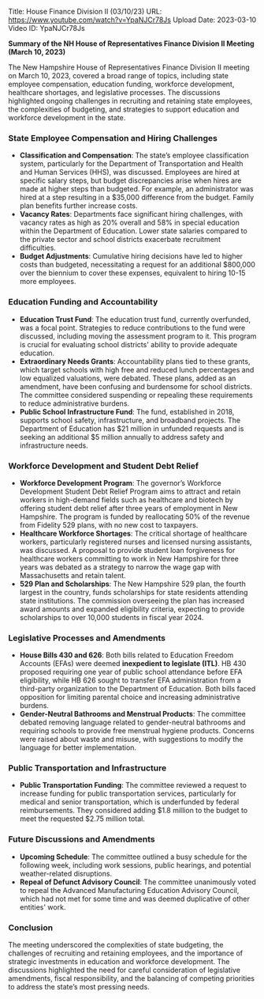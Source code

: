 Title: House Finance Division II (03/10/23)
URL: https://www.youtube.com/watch?v=YpaNJCr78Js
Upload Date: 2023-03-10
Video ID: YpaNJCr78Js

**Summary of the NH House of Representatives Finance Division II Meeting (March 10, 2023)**

The New Hampshire House of Representatives Finance Division II meeting on March 10, 2023, covered a broad range of topics, including state employee compensation, education funding, workforce development, healthcare shortages, and legislative processes. The discussions highlighted ongoing challenges in recruiting and retaining state employees, the complexities of budgeting, and strategies to support education and workforce development in the state.

### **State Employee Compensation and Hiring Challenges**
- **Classification and Compensation**: The state’s employee classification system, particularly for the Department of Transportation and Health and Human Services (HHS), was discussed. Employees are hired at specific salary steps, but budget discrepancies arise when hires are made at higher steps than budgeted. For example, an administrator was hired at a step resulting in a $35,000 difference from the budget. Family plan benefits further increase costs.
- **Vacancy Rates**: Departments face significant hiring challenges, with vacancy rates as high as 20% overall and 58% in special education within the Department of Education. Lower state salaries compared to the private sector and school districts exacerbate recruitment difficulties.
- **Budget Adjustments**: Cumulative hiring decisions have led to higher costs than budgeted, necessitating a request for an additional $800,000 over the biennium to cover these expenses, equivalent to hiring 10-15 more employees.

### **Education Funding and Accountability**
- **Education Trust Fund**: The education trust fund, currently overfunded, was a focal point. Strategies to reduce contributions to the fund were discussed, including moving the assessment program to it. This program is crucial for evaluating school districts' ability to provide adequate education.
- **Extraordinary Needs Grants**: Accountability plans tied to these grants, which target schools with high free and reduced lunch percentages and low equalized valuations, were debated. These plans, added as an amendment, have been confusing and burdensome for school districts. The committee considered suspending or repealing these requirements to reduce administrative burdens.
- **Public School Infrastructure Fund**: The fund, established in 2018, supports school safety, infrastructure, and broadband projects. The Department of Education has $21 million in unfunded requests and is seeking an additional $5 million annually to address safety and infrastructure needs.

### **Workforce Development and Student Debt Relief**
- **Workforce Development Program**: The governor’s Workforce Development Student Debt Relief Program aims to attract and retain workers in high-demand fields such as healthcare and biotech by offering student debt relief after three years of employment in New Hampshire. The program is funded by reallocating 50% of the revenue from Fidelity 529 plans, with no new cost to taxpayers.
- **Healthcare Workforce Shortages**: The critical shortage of healthcare workers, particularly registered nurses and licensed nursing assistants, was discussed. A proposal to provide student loan forgiveness for healthcare workers committing to work in New Hampshire for three years was debated as a strategy to narrow the wage gap with Massachusetts and retain talent.
- **529 Plan and Scholarships**: The New Hampshire 529 plan, the fourth largest in the country, funds scholarships for state residents attending state institutions. The commission overseeing the plan has increased award amounts and expanded eligibility criteria, expecting to provide scholarships to over 10,000 students in fiscal year 2024.

### **Legislative Processes and Amendments**
- **House Bills 430 and 626**: Both bills related to Education Freedom Accounts (EFAs) were deemed **inexpedient to legislate (ITL)**. HB 430 proposed requiring one year of public school attendance before EFA eligibility, while HB 626 sought to transfer EFA administration from a third-party organization to the Department of Education. Both bills faced opposition for limiting parental choice and increasing administrative burdens.
- **Gender-Neutral Bathrooms and Menstrual Products**: The committee debated removing language related to gender-neutral bathrooms and requiring schools to provide free menstrual hygiene products. Concerns were raised about waste and misuse, with suggestions to modify the language for better implementation.

### **Public Transportation and Infrastructure**
- **Public Transportation Funding**: The committee reviewed a request to increase funding for public transportation services, particularly for medical and senior transportation, which is underfunded by federal reimbursements. They considered adding $1.8 million to the budget to meet the requested $2.75 million total.

### **Future Discussions and Amendments**
- **Upcoming Schedule**: The committee outlined a busy schedule for the following week, including work sessions, public hearings, and potential weather-related disruptions.
- **Repeal of Defunct Advisory Council**: The committee unanimously voted to repeal the Advanced Manufacturing Education Advisory Council, which had not met for some time and was deemed duplicative of other entities' work.

### **Conclusion**
The meeting underscored the complexities of state budgeting, the challenges of recruiting and retaining employees, and the importance of strategic investments in education and workforce development. The discussions highlighted the need for careful consideration of legislative amendments, fiscal responsibility, and the balancing of competing priorities to address the state’s most pressing needs.